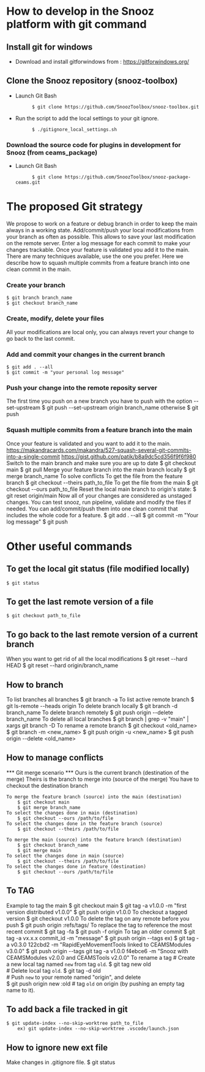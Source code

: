 # How to develop in the Snooz platform with git command

## Install git for windows
* Download and install gitforwindows from : https://gitforwindows.org/

## Clone the Snooz repository (snooz-toolbox)
* Launch Git Bash

			$ git clone https://github.com/SnoozToolbox/snooz-toolbox.git

* Run the script to add the local settings to your git ignore.
		
			$ ./gitignore_local_settings.sh

### Download the source code for plugins in development for Snooz (from ceams_package)
* Launch Git Bash

			$ git clone https://github.com/SnoozToolbox/snooz-package-ceams.git

# The proposed Git strategy 
We propose to work on a feature or debug branch in order to keep the main always in a working state.
	Add/commit/push your local modifications from your branch as often as possible.
	This allows to save your last modification on the remote server.
	Enter a log message for each commit to make your changes trackable.
	Once your feature is validated you add it to the main.
	There are many techniques available, use the one you prefer.
	Here we describe how to squash multiple commits from a feature branch into one clean commit in the main.

### Create your branch
	$ git branch branch_name
	$ git checkout branch_name

### Create, modify, delete your files
All your modifications are local only, you can always revert your change to go back to the last commit.

### Add and commit your changes in the current branch
	$ git add . --all
	$ git commit -m "your personal log message"

### Push your change into the remote reposity server
The first time you push on a new branch you have to push with the option --set-upstream
	$ git push --set-upstream origin branch_name
otherwise
	$ git push

### Squash multiple commits from a feature branch into the main
Once your feature is validated and you want to add it to the main.
	https://makandracards.com/makandra/527-squash-several-git-commits-into-a-single-commit
	https://gist.github.com/patik/b8a9dc5cd356f9f6f980
Switch to the main branch and make sure you are up to date
	$ git checkout main
	$ git pull
Merge your feature branch into the main branch locally
	$ git merge branch_name
To solve conflicts
	To get the file from the feature branch
		$ git checkout --theirs path_to_file
	To get the file from the main 
		$ git checkout --ours path_to_file
Reset the local main branch to origin's state:
	$ git reset origin/main
Now all of your changes are considered as unstaged changes. 
You can test snooz, run pipeline, validate and modify the files if needed.
You can add/commit/push them into one clean commit that includes the whole code for a feature.
	$ git add . --all
	$ git commit -m "Your log message"
	$ git push

# Other useful commands

## To get the local git status (file modified locally)
	$ git status

## To get the last remote version of a file
	$ git checkout path_to_file

## To go back to the last remote version of a current branch 
When you want to get rid of all the local modifications
	$ git reset --hard HEAD
	$ git reset --hard origin/branch_name

## How to branch
To list branches all branches
	$ git branch -a
To list active remote branch
	$ git ls-remote --heads origin
To delete branch locally
	$ git branch -d branch_name
To delete branch remotely
	$ git push origin --delete branch_name
To delete all local branches
	$ git branch | grep -v "main" | xargs git branch -D 
To rename a remote branch
	$ git checkout <old_name>
	$ git branch -m <new_name>
	$ git push origin -u <new_name>
	$ git push origin --delete <old_name>
	
## How to manage conflicts
*** Git merge scenario ***
Ours is the current branch (destination of the merge)
Theirs is the branch to merge into (source of the merge)
You have to checkout the destination branch

	To merge the feature branch (source) into the main (destination)
		$ git checkout main
		$ git merge branch_name
	To select the changes done in main (destination)
		$ git checkout --ours /path/to/file
	To select the changes done in the feature branch (source)
		$ git checkout --theirs /path/to/file

	To merge the main (source) into the feature branch (destination)
		$ git checkout branch_name
		$ git merge main
	To select the changes done in main (source)
		$ git checkout --theirs /path/to/file
	To select the changes done in feature (destination)
		$ git checkout --ours /path/to/file

## To TAG
Example to tag the main
	$ git checkout main
	$ git tag -a v1.0.0 -m "first version distributed v1.0.0"
	$ git push origin v1.0.0
To checkout a tagged version
	$ git checkout v1.0.0
To delete the tag on any remote before you push
	$ git push origin :refs/tags/<tagname>
To replace the tag to reference the most recent commit
	$ git tag -fa <tagname>
	$ git push -f origin <tagname>
To tag an older commit
	$ git tag -a vx.x.x commit_id -m "message"
	$ git push origin --tags
	ex) $ git tag -a v0.3.0 122cbd2 -m "RapidEyeMovementTools linked to CEAMSModules v3.0.0"
		$ git push origin --tags 
git tag -a v1.0.0 f4ebce6 -m "Snooz with CEAMSModules v2.0.0 and CEAMSTools v2.0.0"
To rename a tag
	# Create a new local tag named `new` from tag `old`.
	$ git tag new old          
	# Delete local tag `old`.
	$ git tag -d old       
	# Push `new` to your remote named "origin", and delete    
	$ git push origin new :old 
	# tag `old` on origin (by pushing an empty tag name to it).

## To add back a file tracked in git
	$ git update-index --no-skip-worktree path_to_file
		ex) git update-index --no-skip-worktree .vscode/launch.json

## How to ignore new ext file
Make changes in .gitignore file.
	$ git status

                                                                        